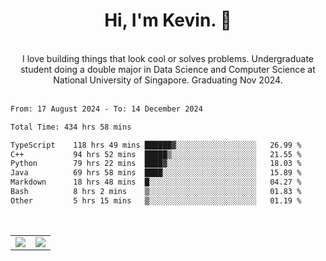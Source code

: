 <!--
**kevin-pek/kevin-pek** is a ✨ _special_ ✨ repository because its `README.md` (this file) appears on your GitHub profile.

Here are some ideas to get you started:

- 🔭 I’m currently working on ...
- 🌱 I’m currently learning ...
- 👯 I’m looking to collaborate on ...
- 🤔 I’m looking for help with ...
- 💬 Ask me about ...
- 📫 How to reach me: ...
- 😄 Pronouns: ...
- ⚡ Fun fact: ...
-->
<div align="center">
  <h1>Hi, I'm Kevin. 👋</h1>
  <br />
  I love building things that look cool or solves problems. Undergraduate student doing a double major in Data Science and Computer Science at National University of Singapore. Graduating Nov 2024.
</div>
<br />
<!--START_SECTION:waka-->

```txt
From: 17 August 2024 - To: 14 December 2024

Total Time: 434 hrs 58 mins

TypeScript    118 hrs 49 mins ██████▓░░░░░░░░░░░░░░░░░░   26.99 %
C++           94 hrs 52 mins  █████▒░░░░░░░░░░░░░░░░░░░   21.55 %
Python        79 hrs 22 mins  ████▓░░░░░░░░░░░░░░░░░░░░   18.03 %
Java          69 hrs 58 mins  ████░░░░░░░░░░░░░░░░░░░░░   15.89 %
Markdown      18 hrs 48 mins  █░░░░░░░░░░░░░░░░░░░░░░░░   04.27 %
Bash          8 hrs 2 mins    ▒░░░░░░░░░░░░░░░░░░░░░░░░   01.83 %
Other         5 hrs 15 mins   ▒░░░░░░░░░░░░░░░░░░░░░░░░   01.19 %
```

<!--END_SECTION:waka-->
<br />
<table width="100%">
  <tr>
    <td align="left" width="50%">
      <img src="https://github-readme-stats-kevin-pek.vercel.app/api?username=kevin-pek&include_all_commits=true&count_private=true&theme=rose_pine" />
    </td>
    <td align="right" width="50%">
      <img src="https://github-readme-stats-kevin-pek.vercel.app/api/top-langs?username=kevin-pek&langs_count=10&hide_progress=true&theme=rose_pine" />
    </td>
  </tr>
</table>
